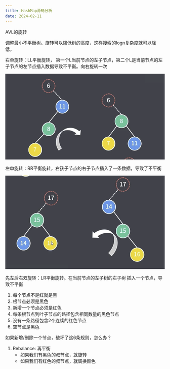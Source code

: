 ```yaml
---
title: HashMap源码分析
date: 2024-02-11
---
```

AVL的旋转

调整最小不平衡树。旋转可以降低树的高度，这样搜索的logn复杂度就可以降低。

右单旋转：LL平衡旋转， 第一个L当前节点的左子节点，第二个L是当前节点的左子节点的左节点插入数据导致不平衡。向右旋转一次

![image-20240212180731156](./image/HashMap源码分析/image-20240212180731156.png)

左单旋转：RR平衡旋转，右孩子节点的右子节点插入了一条数据，导致了不平衡

![image-20240212180751081](./image/HashMap源码分析/image-20240212180751081.png)

先左后右双旋转：LR平衡旋转。在当前节点的左子树的右子树 插入一个节点，导致不平衡

1. 每个节点不是红就是黑
2. 根节点必须是黑色
3. 新增一个节点必须是红色
4. 每条根节点到叶子节点的路径包含相同数量的黑色节点
5. 没有一条路径包含2个连续的红色节点
6. 空节点是黑色



如果新增/删除一个节点，破坏了这6条规则，怎么办？

1. Rebalance: 再平衡
   * 如果我们有黑色的叔节点，就旋转
   * 如果我们有红色的叔节点，就调换颜色
